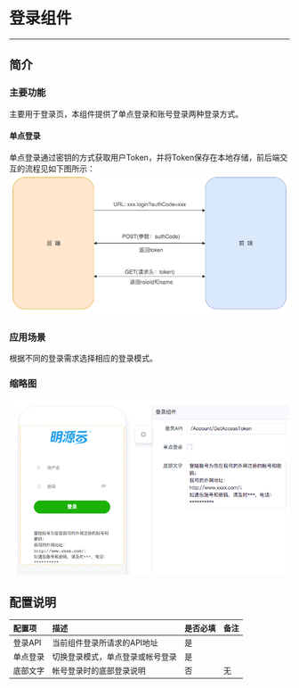 # 登录组件

---

## 简介

### 主要功能

主要用于登录页，本组件提供了单点登录和账号登录两种登录方式。

#### 单点登录

单点登录通过密钥的方式获取用户Token，并将Token保存在本地存储，前后端交互的流程见如下图所示：  
![](./images/login-4.png)

### 应用场景

根据不同的登录需求选择相应的登录模式。

### 缩略图

![](./images/login-1.png)

## 配置说明

| 配置项 | 描述 | 是否必填 | 备注 |
| :--- | :--- | :--- | :--- |
| 登录API | 当前组件登录所请求的API地址 | 是 |  |
| 单点登录 | 切换登录模式，单点登录或帐号登录 | 是 |  |
| 底部文字 | 帐号登录时的底部登录说明 | 否 | 无 |




